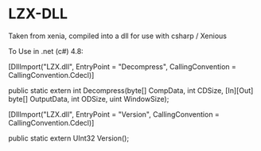 # LZX-DLL
Taken from xenia, compiled into a dll for use with csharp / Xenious

To Use in .net (c#) 4.8:


  [DllImport("LZX.dll", EntryPoint = "Decompress", CallingConvention = CallingConvention.Cdecl)]

  public static extern int Decompress(byte[] CompData, int CDSize, [In][Out] byte[] OutputData, int ODSize, uint WindowSize);
  
  [DllImport("LZX.dll", EntryPoint = "Version", CallingConvention = CallingConvention.Cdecl)]
  
  public static extern UInt32 Version();

